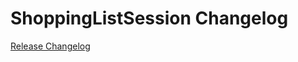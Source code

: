 # ShoppingListSession Changelog

[Release Changelog](https://github.com/spryker/shopping-list-session/releases)
